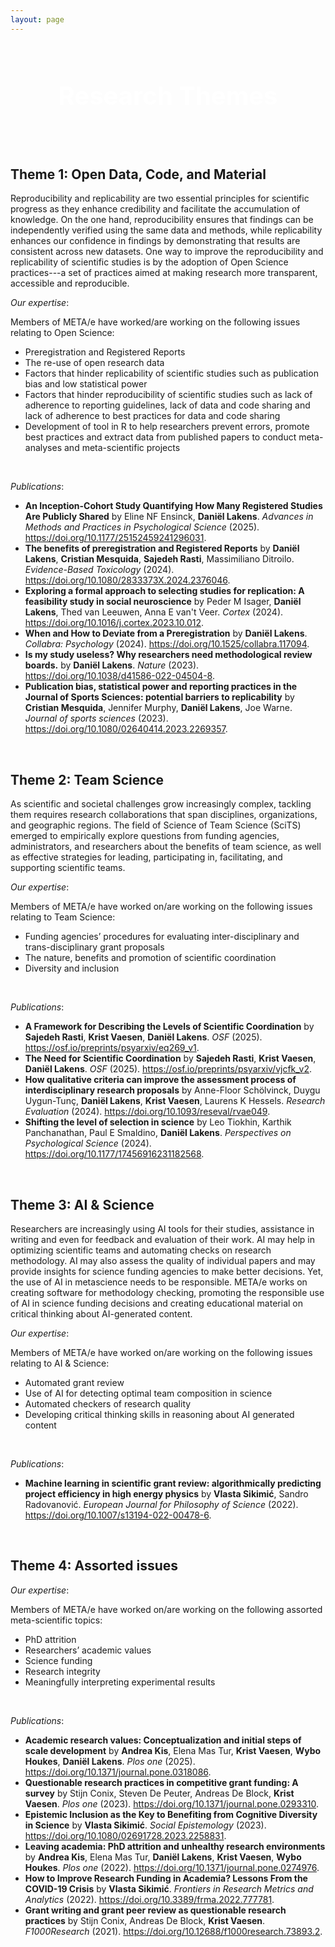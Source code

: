 ```yaml
---
layout: page
---
```

<div style='background: url("https://images.pexels.com/photos/1090941/pexels-photo-1090941.jpeg?auto=compress&cs=tinysrgb&w=1260&h=750&dpr=1") center/cover no-repeat;
    padding: 60px 20px;
    text-align: center;
    color: white;
    font-size: 2.5rem;
    font-weight: bold;'>
    Research Themes
</div>


<h2> Theme 1: Open Data, Code, and Material </h2>


Reproducibility and replicability are two essential principles for scientific progress as they enhance credibility and facilitate the accumulation of knowledge. On the one hand, reproducibility ensures that findings can be independently verified using the same data and methods, while replicability enhances our confidence in findings by demonstrating that results are consistent across new datasets. One way to improve the reproducibility and replicability of scientific studies is by the adoption of Open Science practices---a set of practices aimed at making research more transparent, accessible and reproducible. 

*Our expertise*:

Members of META/e have worked/are working on the following issues relating to Open Science:

- Preregistration and Registered Reports
- The re-use of open research data
- Factors that hinder replicability of scientific studies such as publication bias and low statistical power
- Factors that hinder reproducibility of scientific studies such as lack of adherence to reporting guidelines, lack of data and code sharing and lack of adherence to best practices for data and code sharing
- Development of tool in R to help researchers prevent errors, promote best practices and extract data from published papers to conduct meta-analyses and meta-scientific projects

<br>

*Publications*:

<ul> 
<li class="publication"><strong>An Inception-Cohort Study Quantifying How Many Registered Studies Are Publicly Shared</strong> by Eline NF Ensinck, <strong>Daniël Lakens</strong>. <em>Advances in Methods and Practices in Psychological Science</em> (2025). <a href="https://doi.org/10.1177/25152459241296031" target="_blank">https://doi.org/10.1177/25152459241296031</a>.</li>
<li class="publication"><strong>The benefits of preregistration and Registered Reports</strong> by <strong>Daniël Lakens</strong>, <strong>Cristian Mesquida</strong>, <strong>Sajedeh Rasti</strong>, Massimiliano Ditroilo. <em>Evidence-Based Toxicology</em> (2024). <a href="https://doi.org/10.1080/2833373X.2024.2376046" target="_blank">https://doi.org/10.1080/2833373X.2024.2376046</a>.</li>
<li class="publication"><strong>Exploring a formal approach to selecting studies for replication: A feasibility study in social neuroscience</strong> by Peder M Isager, <strong>Daniël Lakens</strong>, Thed van Leeuwen, Anna E van't Veer. <em>Cortex</em> (2024). <a href="https://doi.org/10.1016/j.cortex.2023.10.012" target="_blank">https://doi.org/10.1016/j.cortex.2023.10.012</a>.</li>
<li class="publication"><strong>When and How to Deviate from a Preregistration</strong> by <strong>Daniël Lakens</strong>. <em>Collabra: Psychology</em> (2024). <a href="https://doi.org/10.1525/collabra.117094" target="_blank">https://doi.org/10.1525/collabra.117094</a>.</li>
<li class="publication"><strong>Is my study useless? Why researchers need methodological review boards.</strong> by <strong>Daniël Lakens</strong>. <em>Nature</em> (2023). <a href="https://doi.org/10.1038/d41586-022-04504-8" target="_blank">https://doi.org/10.1038/d41586-022-04504-8</a>.</li>
<li class="publication"><strong>Publication bias, statistical power and reporting practices in the Journal of Sports Sciences: potential barriers to replicability</strong> by <strong>Cristian Mesquida</strong>, Jennifer Murphy, <strong>Daniël Lakens</strong>, Joe Warne. <em>Journal of sports sciences</em> (2023). <a href="https://doi.org/10.1080/02640414.2023.2269357" target="_blank">https://doi.org/10.1080/02640414.2023.2269357</a>.</li>


</ul>

<br>

<h2> Theme 2: Team Science </h2>

As scientific and societal challenges grow increasingly complex, tackling them requires research collaborations that span disciplines, organizations, and geographic regions. The field of Science of Team Science (SciTS) emerged to empirically explore questions from funding agencies, administrators, and researchers about the benefits of team science, as well as effective strategies for leading, participating in, facilitating, and supporting scientific teams.

*Our expertise*:

Members of META/e have worked on/are working on the following issues relating to Team Science:

- Funding agencies’ procedures for evaluating inter-disciplinary and trans-disciplinary grant proposals
- The nature, benefits and promotion of scientific coordination
- Diversity and inclusion

<br>

*Publications*:

<ul>
<li class="publication"><strong>A Framework for Describing the Levels of Scientific Coordination</strong> by <strong>Sajedeh Rasti</strong>, <strong>Krist Vaesen</strong>, <strong>Daniël Lakens</strong>. <em>OSF</em> (2025). <a href="https://osf.io/preprints/psyarxiv/eq269_v1" target="_blank">https://osf.io/preprints/psyarxiv/eq269_v1</a>.</li>
<li class="publication"><strong>The Need for Scientific Coordination</strong> by <strong>Sajedeh Rasti</strong>, <strong>Krist Vaesen</strong>, <strong>Daniël Lakens</strong>. <em>OSF</em> (2025). <a href="https://osf.io/preprints/psyarxiv/vjcfk_v2" target="_blank">https://osf.io/preprints/psyarxiv/vjcfk_v2</a>.</li>
<li class="publication"><strong>How qualitative criteria can improve the assessment process of interdisciplinary research proposals</strong> by Anne-Floor Schölvinck, Duygu Uygun-Tunç, <strong>Daniël Lakens</strong>, <strong>Krist Vaesen</strong>,  Laurens K Hessels. <em>Research Evaluation</em> (2024). <a href="https://doi.org/10.1093/reseval/rvae049" target="_blank">https://doi.org/10.1093/reseval/rvae049</a>.</li>
<li class="publication"><strong>Shifting the level of selection in science</strong> by Leo Tiokhin, Karthik Panchanathan, Paul E Smaldino, <strong>Daniël Lakens</strong>. <em>Perspectives on Psychological Science</em> (2024). <a href="https://doi.org/10.1177/17456916231182568" target="_blank">https://doi.org/10.1177/17456916231182568</a>.</li>

</ul>

<br>

<h2> Theme 3: AI & Science </h2>

Researchers are increasingly using AI tools for their studies, assistance in writing and even for feedback and evaluation of their work. AI may help in optimizing scientific teams and automating checks on research methodology. AI may also assess the quality of individual papers and may provide insights for science funding agencies to make better decisions. Yet, the use of AI in metascience needs to be responsible. META/e works on creating software for methodology checking, promoting the responsible use of AI in science funding decisions and creating educational material on critical thinking about AI-generated content.

*Our expertise*:

Members of META/e have worked on/are working on the following issues relating to AI & Science:

- Automated grant review 
- Use of AI for detecting optimal team composition in science 
- Automated checkers of research quality 
- Developing critical thinking skills in reasoning about AI generated content 

<br>

*Publications*:

<ul>
<li class="publication"><strong>Machine learning in scientific grant review: algorithmically predicting project efficiency in high energy physics</strong> by <strong>Vlasta Sikimić</strong>, Sandro Radovanović. <em>European Journal for Philosophy of Science</em> (2022). <a href="https://doi.org/10.1007/s13194-022-00478-6" target="_blank">https://doi.org/10.1007/s13194-022-00478-6</a>.</li>

</ul>

<br>

<h2> Theme 4: Assorted issues </h2>

*Our expertise*:

Members of META/e have worked on/are working on the following assorted meta-scientific topics:

- PhD attrition
- Researchers’ academic values
- Science funding
- Research integrity
- Meaningfully interpreting experimental results

<br>

*Publications*:

<ul>
<li class="publication"><strong>Academic research values: Conceptualization and initial steps of scale development</strong> by <strong>Andrea Kis</strong>, Elena Mas Tur, <strong>Krist Vaesen</strong>, <strong>Wybo Houkes</strong>, <strong>Daniël Lakens</strong>. <em>Plos one</em> (2025). <a href="https://doi.org/10.1371/journal.pone.0318086" target="_blank">https://doi.org/10.1371/journal.pone.0318086</a>.</li>
<li class="publication"><strong>Questionable research practices in competitive grant funding: A survey</strong> by Stijn Conix, Steven De Peuter, Andreas De Block, <strong>Krist Vaesen</strong>. <em>Plos one</em> (2023). <a href="https://doi.org/10.1371/journal.pone.0293310" target="_blank">https://doi.org/10.1371/journal.pone.0293310</a>.</li>
<li class="publication"><strong>Epistemic Inclusion as the Key to Benefiting from Cognitive Diversity in Science</strong> by <strong>Vlasta Sikimić</strong>. <em>Social Epistemology</em> (2023). <a href="https://doi.org/10.1080/02691728.2023.2258831" target="_blank">https://doi.org/10.1080/02691728.2023.2258831</a>.</li>
<li class="publication"><strong>Leaving academia: PhD attrition and unhealthy research environments</strong> by <strong>Andrea Kis</strong>, Elena Mas Tur, <strong>Daniël Lakens</strong>, <strong>Krist Vaesen</strong>, <strong>Wybo Houkes</strong>. <em>Plos one</em> (2022). <a href="https://doi.org/10.1371/journal.pone.0274976" target="_blank">https://doi.org/10.1371/journal.pone.0274976</a>.</li>
<li class="publication"><strong>How to Improve Research Funding in Academia? Lessons From the COVID-19 Crisis</strong> by <strong>Vlasta Sikimić</strong>. <em>Frontiers in Research Metrics and Analytics</em> (2022). <a href="https://doi.org/10.3389/frma.2022.777781" target="_blank">https://doi.org/10.3389/frma.2022.777781</a>.</li>
<li class="publication"><strong>Grant writing and grant peer review as questionable research practices</strong> by Stijn Conix, Andreas De Block, <strong>Krist Vaesen</strong>. <em>F1000Research</em> (2021). <a href="https://doi.org/10.12688/f1000research.73893.2" target="_blank">https://doi.org/10.12688/f1000research.73893.2</a>.</li>

</ul>




